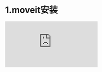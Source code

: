 # 1.moveit安装
![链接](https://ros-planning.github.io/moveit_tutorials/doc/getting_started/getting_started.html)

